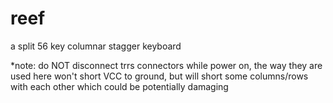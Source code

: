 # reef
a split 56 key columnar stagger keyboard

*note: do NOT disconnect trrs connectors while power on, the way they are used here won't short VCC to ground, but will short some columns/rows with each other which could be potentially damaging
